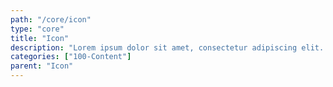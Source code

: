 ```yaml
---
path: "/core/icon"
type: "core"
title: "Icon"
description: "Lorem ipsum dolor sit amet, consectetur adipiscing elit. Nunc tempus laoreet leo sit amet iaculis."
categories: ["100-Content"]
parent: "Icon"
---
```

